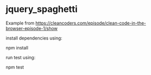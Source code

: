 # jquery_spaghetti

Example from https://cleancoders.com/episode/clean-code-in-the-browser-episode-1/show

install dependencies using:

npm install

run test using:

npm test
